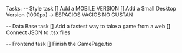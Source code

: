Tasks:
-- Style task
[] Add a MOBILE VERSION
[] Add a Small Desktop Version (1000px) -> ESPACIOS VACIOS NO GUSTAN

-- Data Base task
[] Add a fastest way to take a game from a web
[] Connect JSON to .tsx files

-- Frontend task
[] Finish the GamePage.tsx
